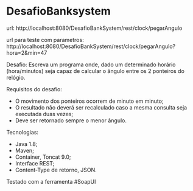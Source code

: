 # DesafioBanksystem

url: http://localhost:8080/DesafioBankSystem/rest/clock/pegarAngulo

url para teste com parametros: http://localhost:8080/DesafioBankSystem/rest/clock/pegarAngulo?hora=2&min=47



Desafio:
Escreva um programa onde, dado um determinado horário (hora/minutos) seja capaz de calcular o ângulo entre os 2 ponteiros do relógio.

Requisitos do desafio:
- O movimento dos ponteiros ocorrem de minuto em minuto;
- O resultado não deverá ser recalculado caso a mesma consulta seja executada duas vezes;
- Deve ser retornado sempre o menor ângulo.


Tecnologias:
 - Java 1.8;
 - Maven;
 - Container, Toncat 9.0;
 - Interface REST;
 - Content-Type de retorno, JSON.

Testado com a ferramenta #SoapUI
